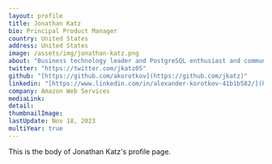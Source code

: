 ```yaml
---
layout: profile
title: Jonathan Katz
bio: Principal Product Manager
country: United States 
address: United States 
image: /assets/img/jonathan-katz.png
about: "Business technology leader and PostgreSQL enthusiast and community contributor. Serial entrepreneur and team builder. Open source advocate. PostgreSQL + Kubernetes. Nonprofit Director."
twitter: "https://twitter.com/jkatz05"
github: "[https://github.com/akorotkov](https://github.com/jkatz)"
linkedin: "[https://www.linkedin.com/in/alexander-korotkov-41b1b582/](https://www.linkedin.com/in/jonathan-katz-6495532/)"
company: Amazon Web Services
mediaLink:
detail: 
thumbnailImage:
lastUpdate: Nov 18, 2023
multiYear: true
---
```


This is the body of Jonathan Katz's profile page.
